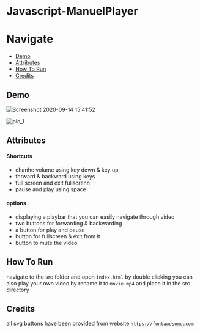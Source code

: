 # Javascript-ManuelPlayer



# Navigate

* [Demo](#Demo)
* [Attributes](#Attributes)
* [How To Run](#How-To-Run)
* [Credits](#Credits)




## Demo


![Screenshot 2020-09-14 15:41:52](https://user-images.githubusercontent.com/70624162/93079138-e7a87a80-f6a0-11ea-82e1-8a71279e224b.png)



![pic_1](https://user-images.githubusercontent.com/70624162/93079160-f000b580-f6a0-11ea-9eb3-4c5732e4e31c.png)


## Attributes

#### Shortcuts
* chanhe volume using key down & key up
* forward & backward using keys
* full screen and exit fullscrenn
* pause and play using space

#### options
* displaying a playbar that you can easily navigate through video
* two buttons for forwarding & backwarding
* a button for play and pause
* button for fullscreen & exit from it
* button to mute the video




## How To Run
navigate to the src folder and open <code>index.html</code> by double clicking
you can also play your own video by rename it to <code>movie.mp4</code> and place it in the src directory

## Credits
all svg buttons have been provided from website <code>https://fontawesome.com</code>
